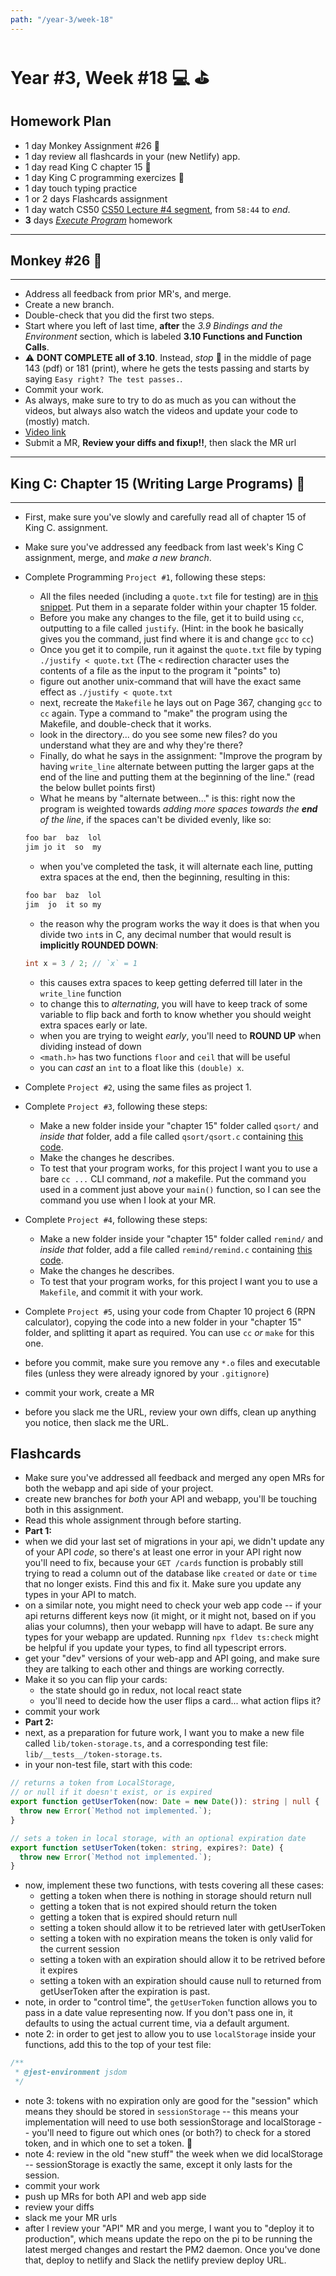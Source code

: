 ```yaml
---
path: "/year-3/week-18"
---
```


# Year #3, Week #18 💻 ⛳️

## Homework Plan

- 1 day Monkey Assignment #26 🐒
- 1 day review all flashcards in your (new Netlify) app.
- 1 day read King C chapter 15 👑
- 1 day King C programming exercizes 👑
- 1 day touch typing practice
- 1 or 2 days Flashcards assignment
- 1 day watch CS50
  [CS50 Lecture #4 segment](https://htc-viewer.netlify.app/?id=cF6YkH-8vFk),
  from `58:44` to _end_.
- **3** days [_Execute Program_](https://www.executeprogram.com) homework

---

## Monkey #26 🐒

---

- Address all feedback from prior MR's, and merge.
- Create a new branch.
- Double-check that you did the first two steps.
- Start where you left of last time, **after** the _3.9 Bindings and the
  Environment_ section, which is labeled **3.10 Functions and Function Calls**.
- ⚠️ **DONT COMPLETE all of 3.10**. Instead, _stop_ 🛑 in the middle of page 143
  (pdf) or 181 (print), where he gets the tests passing and starts by saying
  `Easy right? The test passes.`.
- Commit your work.
- As always, make sure to try to do as much as you can without the videos, but
  always also watch the videos and update your code to (mostly) match.
- [Video link](https://flp-assets.nyc3.digitaloceanspaces.com/storage/htc-videos/monkey/36--3.10-function-obj.mp4)
- Submit a MR, **Review your diffs and fixup!!**, then slack the MR url

---

## King C: Chapter 15 (Writing Large Programs) 👑

---

- First, make sure you've slowly and carefully read all of chapter 15 of King C.
  assignment.
- Make sure you've addressed any feedback from last week's King C assignment,
  merge, and _make a new branch_.
- Complete Programming `Project #1`, following these steps:

  - All the files needed (including a `quote.txt` file for testing) are in
    [this snippet](https://gitlab.howtocomputer.link/-/snippets/15). Put them in
    a separate folder within your chapter 15 folder.
  - Before you make any changes to the file, get it to build using `cc`,
    outputting to a file called `justify`. (Hint: in the book he basically gives
    you the command, just find where it is and change `gcc` to `cc`)
  - Once you get it to compile, run it against the `quote.txt` file by typing
    `./justify < quote.txt` (The `<` redirection character uses the contents of
    a file as the input to the program it "points" to)
  - figure out another unix-command that will have the exact same effect as
    `./justify < quote.txt`
  - next, recreate the `Makefile` he lays out on Page 367, changing `gcc` to
    `cc` again. Type a command to "make" the program using the Makefile, and
    double-check that it works.
  - look in the directory... do you see some new files? do you understand what
    they are and why they're there?
  - Finally, do what he says in the assignment: "Improve the program by having
    `write_line` alternate between putting the larger gaps at the end of the
    line and putting them at the beginning of the line." (read the below bullet
    points first)
  - What he means by "alternate between..." is this: right now the program is
    weighted towards _adding more spaces towards the **end** of the line_, if
    the spaces can't be divided evenly, like so:

  ```txt
  foo bar  baz  lol
  jim jo it  so  my
  ```

  - when you've completed the task, it will alternate each line, putting extra
    spaces at the end, then the beginning, resulting in this:

  ```txt
  foo bar  baz  lol
  jim  jo  it so my
  ```

  - the reason why the program works the way it does is that when you divide two
    `int`s in C, any decimal number that would result is **implicitly ROUNDED
    DOWN**:

  ```c
  int x = 3 / 2; // `x` = 1
  ```

  - this causes extra spaces to keep getting deferred till later in the
    `write_line` function
  - to change this to _alternating_, you will have to keep track of some
    variable to flip back and forth to know whether you should weight extra
    spaces early or late.
  - when you are trying to weight _early_, you'll need to **ROUND UP** when
    dividing instead of down
  - `<math.h>` has two functions `floor` and `ceil` that will be useful
  - you can _cast_ an `int` to a float like this `(double) x`.

- Complete `Project #2`, using the same files as project 1.
- Complete `Project #3`, following these steps:
  - Make a new folder inside your "chapter 15" folder called `qsort/` and
    _inside that_ folder, add a file called `qsort/qsort.c` containing
    [this code](https://gitlab.howtocomputer.link/-/snippets/16).
  - Make the changes he describes.
  - To test that your program works, for this project I want you to use a bare
    `cc ...` CLI command, _not_ a makefile. Put the command you used in a
    comment just above your `main()` function, so I can see the command you use
    when I look at your MR.
- Complete `Project #4`, following these steps:
  - Make a new folder inside your "chapter 15" folder called `remind/` and
    _inside that_ folder, add a file called `remind/remind.c` containing
    [this code](https://gitlab.howtocomputer.link/-/snippets/17).
  - Make the changes he describes.
  - To test that your program works, for this project I want you to use a
    `Makefile`, and commit it with your work.
- Complete `Project #5`, using your code from Chapter 10 project 6 (RPN
  calculator), copying the code into a new folder in your "chapter 15" folder,
  and splitting it apart as required. You can use `cc` _or_ `make` for this one.
- before you commit, make sure you remove any `*.o` files and executable files
  (unless they were already ignored by your `.gitignore`)
- commit your work, create a MR
- before you slack me the URL, review your own diffs, clean up anything you
  notice, then slack me the URL.

## Flashcards

- Make sure you've addressed all feedback and merged any open MRs for both the
  webapp and api side of your project.
- create new branches for _both_ your API and webapp, you'll be touching both in
  this assignment.
- Read this whole assignment through before starting.
- **Part 1:**
- when we did your last set of migrations in your api, we didn't update any of
  your API _code_, so there's at least one error in your API right now you'll
  need to fix, because your `GET /cards` function is probably still trying to
  read a column out of the database like `created` or `date` or `time` that no
  longer exists. Find this and fix it. Make sure you update any types in your
  API to match.
- on a similar note, you might need to check your web app code -- if your api
  returns different keys now (it might, or it might not, based on if you alias
  your columns), then your webapp will have to adapt. Be sure any types for your
  webapp are updated. Running `npx fldev ts:check` might be helpful if you
  update your types, to find all typescript errors.
- get your "dev" versions of your web-app and API going, and make sure they are
  talking to each other and things are working correctly.
- Make it so you can flip your cards:
  - the state should go in redux, not local react state
  - you'll need to decide how the user flips a card... what action flips it?
- commit your work
- **Part 2:**
- next, as a preparation for future work, I want you to make a new file called
  `lib/token-storage.ts`, and a corresponding test file:
  `lib/__tests__/token-storage.ts`.
- in your non-test file, start with this code:

```ts
// returns a token from LocalStorage,
// or null if it doesn't exist, or is expired
export function getUserToken(now: Date = new Date()): string | null {
  throw new Error(`Method not implemented.`);
}

// sets a token in local storage, with an optional expiration date
export function setUserToken(token: string, expires?: Date) {
  throw new Error(`Method not implemented.`);
}
```

- now, implement these two functions, with tests covering all these cases:
  - getting a token when there is nothing in storage should return null
  - getting a token that is not expired should return the token
  - getting a token that is expired should return null
  - setting a token should allow it to be retrieved later with getUserToken
  - setting a token with no expiration means the token is only valid for the
    current session
  - setting a token with an expiration should allow it to be retrived before it
    expires
  - setting a token with an expiration should cause null to returned from
    getUserToken after the expiration is past.
- note, in order to "control time", the `getUserToken` function allows you to
  pass in a date value representing now. If you don't pass one in, it defaults
  to using the actual current time, via a default argument.
- note 2: in order to get jest to allow you to use `localStorage` inside your
  functions, add this to the top of your test file:

```ts
/**
 * @jest-environment jsdom
 */
```

- note 3: tokens with no expiration only are good for the "session" which means
  they should be stored in `sessionStorage` -- this means your implementation
  will need to use both sessionStorage and localStorage -- you'll need to figure
  out which ones (or both?) to check for a stored token, and in which one to set
  a token. 🤔
- note 4: review in the old "new stuff" the week when we did localStorage --
  sessionStorage is exactly the same, except it only lasts for the session.
- commit your work
- push up MRs for both API and web app side
- review your diffs
- slack me your MR urls
- after I review your "API" MR and you merge, I want you to "deploy it to
  production", which means update the repo on the pi to be running the latest
  merged changes and restart the PM2 daemon. Once you've done that, deploy to
  netlify and Slack the netlify preview deploy URL.
